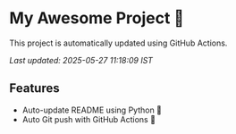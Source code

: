 # My Awesome Project 🚀

This project is automatically updated using GitHub Actions.

_Last updated: 2025-05-27 11:18:09 IST_

## Features
- Auto-update README using Python 🐍
- Auto Git push with GitHub Actions 🤖
